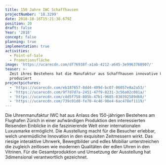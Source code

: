 ```yaml
---
title: 150 Jahre IWC Schaffhausen
projectNumber: '18.3299'
date: 2018-10-16T15:21:38.679Z
position: 20
draft: false
Year: '2018'
concept: false
planning: true
implementation: true
activities:
  - Point-of-Sale
  - Promotionsfläche
image: 'https://ucarecdn.com/df76938f-a1ab-4212-a645-3e9963768907/'
teaser: >-
  Zeit ihres Bestehens hat die Manufaktur aus Schaffhausen innovative Uhren
  produziert
projectpictures:
  - 'https://ucarecdn.com/eb187657-8dd4-409d-bc07-06057e8a2a53/'
  - 'https://ucarecdn.com/9f7d7d7a-2451-47f9-8231-3c56a02c081a/'
  - 'https://ucarecdn.com/c4d5f758-805b-47b1-9685-030392589d60/'
  - 'https://ucarecdn.com/739c01d0-fe70-4c46-90e4-6ac478ef1119/'
---
```

Die Uhrenmanufaktur IWC hat aus Anlass des 150-jährigen Bestehens am Flughafen Zürich in einer aufwändigen Produktion den interessierten Reisenden Einblicke in die faszinierende Welt einer internationalen Luxusmarke ermöglicht. Die Ausstellung macht für die Besucher erlebbar, welch unermüdliche Innovation in den exquisiten Zeitmessern wirkt. Das riesige interaktive Uhrwerk, Bewegtbilder und edles Mobiliar unterstreichen die zugleich zeitlosen wie modernen Qualitäten der edlen Uhren in den Vitrinen. Für die Gesamtproduktion und Umsetzung der Ausstellung hat 3dimensional verantwortlich gezeichnet.
